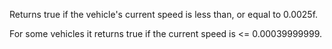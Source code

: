 Returns true if the vehicle's current speed is less than, or equal to 0.0025f.

For some vehicles it returns true if the current speed is <= 0.00039999999.